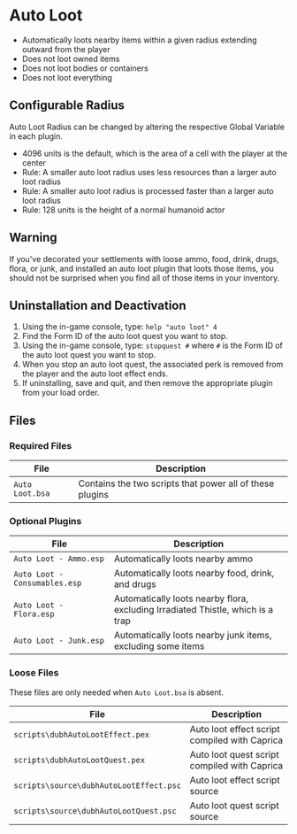 # Auto Loot

* Automatically loots nearby items within a given radius extending outward from the player
* Does not loot owned items
* Does not loot bodies or containers
* Does not loot everything

## Configurable Radius

Auto Loot Radius can be changed by altering the respective Global Variable in each plugin.

* 4096 units is the default, which is the area of a cell with the player at the center
* Rule: A smaller auto loot radius uses less resources than a larger auto loot radius
* Rule: A smaller auto loot radius is processed faster than a larger auto loot radius
* Rule: 128 units is the height of a normal humanoid actor

## Warning

If you've decorated your settlements with loose ammo, food, drink, drugs, flora, or junk, and installed an auto loot plugin that loots those items, you should not be surprised when you find all of those items in your inventory.

## Uninstallation and Deactivation

1. Using the in-game console, type: `help "auto loot" 4`
2. Find the Form ID of the auto loot quest you want to stop.
3. Using the in-game console, type: `stopquest #` where `#` is the Form ID of the auto loot quest you want to stop.
4. When you stop an auto loot quest, the associated perk is removed from the player and the auto loot effect ends.
5. If uninstalling, save and quit, and then remove the appropriate plugin from your load order.

## Files

### Required Files

File | Description
--- | ---
`Auto Loot.bsa` | Contains the two scripts that power all of these plugins

### Optional Plugins

File | Description
--- | ---
`Auto Loot - Ammo.esp` | Automatically loots nearby ammo
`Auto Loot - Consumables.esp` | Automatically loots nearby food, drink, and drugs
`Auto Loot - Flora.esp` | Automatically loots nearby flora, excluding Irradiated Thistle, which is a trap
`Auto Loot - Junk.esp` | Automatically loots nearby junk items, excluding some items

### Loose Files

These files are only needed when `Auto Loot.bsa` is absent.

File | Description
--- | ---
`scripts\dubhAutoLootEffect.pex` | Auto loot effect script compiled with Caprica
`scripts\dubhAutoLootQuest.pex` | Auto loot quest script compiled with Caprica
`scripts\source\dubhAutoLootEffect.psc` | Auto loot effect script source
`scripts\source\dubhAutoLootQuest.psc` | Auto loot quest script source